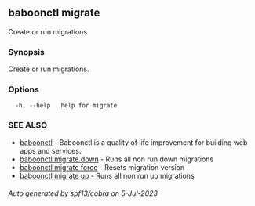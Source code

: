 ## baboonctl migrate

Create or run migrations

### Synopsis

Create or run migrations.

### Options

```
  -h, --help   help for migrate
```

### SEE ALSO

* [baboonctl](../README.md)	 - Baboonctl is a quality of life improvement for building web apps and services.
* [baboonctl migrate down](baboonctl_migrate_down.md)	 - Runs all non run down migrations
* [baboonctl migrate force](baboonctl_migrate_force.md)	 - Resets migration version
* [baboonctl migrate up](baboonctl_migrate_up.md)	 - Runs all non run up migrations

###### Auto generated by spf13/cobra on 5-Jul-2023
